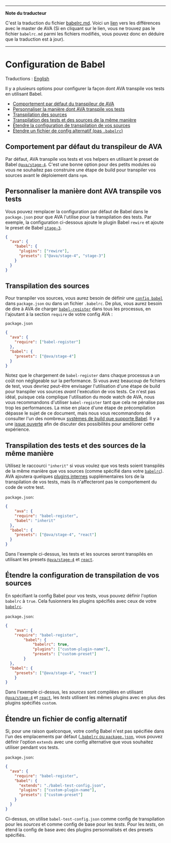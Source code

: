 ___
**Note du traducteur**

C'est la traduction du fichier [babelrc.md](https://github.com/avajs/ava/blob/master/docs/recipes/babelrc.md). Voici un [lien](https://github.com/avajs/ava/compare/8d6f9bc2e2ed02b39e32cdf2b952b680c3b19338...master#diff-3834ea415f09859260d100d1ec24207b) vers les différences avec le master de AVA (Si en cliquant sur le lien, vous ne trouvez pas le fichier `babelrc.md` parmi les fichiers modifiés, vous pouvez donc en déduire que la traduction est à jour).
___
# Configuration de Babel

Traductions : [English](https://github.com/avajs/ava/blob/master/docs/recipes/babelrc.md)

Il y a plusieurs options pour configurer la façon dont AVA transpile vos tests en utilisant Babel.

 - [Comportement par défaut du transpileur de AVA](#comportement-par-défaut-du-transpileur-de-ava)
 - [Personnaliser la manière dont AVA transpile vos tests](#personnaliser-la-manière-dont-ava-transpile-vos-tests)
 - [Transpilation des sources](#transpilation-des-sources)
 - [Transpilation des tests et des sources de la même manière](#transpilation-des-tests-et-des-sources-de-la-même-manière)
 - [Étendre la configuration de transpilation de vos sources](#Étendre-la-configuration-de-transpilation-de-vos-sources)
 - [Étendre un fichier de config alternatif (pas `.babelrc`)](#Étendre-un-fichier-de-config-alternatif)

## Comportement par défaut du transpileur de AVA

Par défaut, AVA transpile vos tests et vos helpers en utilisant le preset de Babel [`@ava/stage-4`](https://github.com/avajs/babel-preset-stage-4). C'est une bonne option pour des petits modules où vous ne souhaitez pas construire une étape de build pour transpiler vos sources avant le déploiement dans `npm`.

## Personnaliser la manière dont AVA transpile vos tests

Vous pouvez remplacer la configuration par défaut de Babel dans le `package.json` pour que AVA l'utilise pour la transpilation des tests. Par exemple, la configuration ci-dessous ajoute le plugin Babel `rewire` et ajoute le preset de Babel [`stage-3`](http://babeljs.io/docs/plugins/preset-stage-3/).

```json
{
  "ava": {
    "babel": {
      "plugins": ["rewire"],
      "presets": ["@ava/stage-4", "stage-3"]
    }
  }
}
```

## Transpilation des sources

Pour transpiler vos sources, vous aurez besoin de définir une [`config babel` ](http://babeljs.io/docs/usage/babelrc/) dans `package.json` ou dans un fichier `.babelrc`. De plus, vous aurez besoin de dire à AVA de charger [`babel-register`](http://babeljs.io/docs/usage/require/) dans tous les processus, en l'ajoutant à la section `require` de votre config AVA :

`package.json`

```json
{
  "ava": {
    "require": ["babel-register"]
  },
  "babel": {
    "presets": ["@ava/stage-4"]
  }
}
```

Notez que le chargement de `babel-register` dans chaque processus a un coût non négligeable sur la performance. Si vous avez beaucoup de fichiers de test, vous devriez peut-être envisager l'utilisation d'une étape de build pour transpiler vos sources *avant* l'exécution de vos tests. Ce n'est pas idéal, puisque cela complique l'utilisation du mode watch de AVA, nous vous recommandons d'utiliser `babel-register` tant que cela ne pénalise pas trop les performances. La mise en place d'une étape de précompilation dépasse le sujet de ce document, mais nous vous recommandons de consulter l'un des nombreux [systèmes de build que supporte Babel](http://babeljs.io/docs/setup/). Il y a une [issue ouverte](https://github.com/avajs/ava/issues/577) afin de discuter des possibilités pour améliorer cette expérience.

## Transpilation des tests et des sources de la même manière

Utilisez le raccourci `"inherit"` si vous voulez que vos tests soient transpilés de la même manière que vos sources (comme spécifié dans votre [`babelrc`](http://babeljs.io/docs/usage/babelrc/)). AVA ajoutera quelques [plugins internes](#notes) supplémentaires lors de la transpilation de vos tests, mais ils n'affecteront pas le comportement du code de votre test.

`package.json`:

```json
{
	"ava": {
    "require": "babel-register",
    "babel": "inherit"
  },
  "babel": {
    "presets": ["@ava/stage-4", "react"]
  }
}
```

Dans l'exemple ci-dessus, les tests et les sources seront transpilés en utilisant les presets [`@ava/stage-4`](https://github.com/avajs/babel-preset-stage-4) et [`react`](http://babeljs.io/docs/plugins/preset-react/).

## Étendre la configuration de transpilation de vos sources

En spécifiant la config Babel pour vos tests, vous pouvez définir l'option `babelrc` à `true`. Cela fusionnera les plugins spécifiés avec ceux de votre [`babelrc`](http://babeljs.io/docs/usage/babelrc/).

`package.json`:

```json
{
	"ava": {
    "require": "babel-register",
		"babel": {
			"babelrc": true,
			"plugins": ["custom-plugin-name"],
			"presets": ["custom-preset"]
		}
  },
  "babel": {
    "presets": ["@ava/stage-4", "react"]
	}
}
```

Dans l'exemple ci-dessus, les *sources* sont compilées en utilisant [`@ava/stage-4`](https://github.com/avajs/babel-preset-stage-4) et [`react`](http://babeljs.io/docs/plugins/preset-react/), les *tests* utilisent les mêmes plugins avec en plus des plugins spécifiés `custom`.

## Étendre un fichier de config alternatif


Si, pour une raison quelconque, votre config Babel n'est pas spécifiée dans l'un des emplacements par défaut ([`.babelrc` ou `package.json`](http://babeljs.io/docs/usage/babelrc/), vous pouvez définir l'option `extends` avec une config alternative que vous souhaitez utiliser pendant vos tests.

`package.json`:

```json
{
  "ava": {
    "require": "babel-register",
    "babel": {
      "extends": "./babel-test-config.json",
      "plugins": ["custom-plugin-name"],
      "presets": ["custom-preset"]
    }
  }
}
```

Ci-dessus, on utilise `babel-test-config.json` comme config de transpilation pour les *sources* et comme config de base pour les *tests*. Pour les *tests*, on étend la config de base avec des plugins personnalisés et des presets spécifiés.
